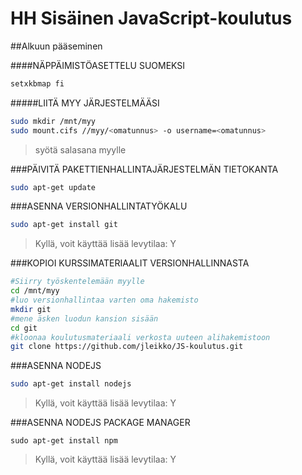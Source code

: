 # HH Sisäinen JavaScript-koulutus

##Alkuun pääseminen

####NÄPPÄIMISTÖASETTELU SUOMEKSI
```sh
setxkbmap fi
```
#####LIITÄ MYY JÄRJESTELMÄÄSI
```sh
sudo mkdir /mnt/myy
sudo mount.cifs //myy/<omatunnus> -o username=<omatunnus>
```
> syötä salasana myylle

###PÄIVITÄ PAKETTIENHALLINTAJÄRJESTELMÄN TIETOKANTA
```sh
sudo apt-get update
```

###ASENNA VERSIONHALLINTATYÖKALU
```sh
sudo apt-get install git
```
> Kyllä, voit käyttää lisää levytilaa: Y

###KOPIOI KURSSIMATERIAALIT VERSIONHALLINNASTA
```sh
#Siirry työskentelemään myylle
cd /mnt/myy
#luo versionhallintaa varten oma hakemisto
mkdir git
#mene äsken luodun kansion sisään
cd git
#kloonaa koulutusmateriaali verkosta uuteen alihakemistoon
git clone https://github.com/jleikko/JS-koulutus.git
```

###ASENNA NODEJS
```sh
sudo apt-get install nodejs
```
> Kyllä, voit käyttää lisää levytilaa: Y

###ASENNA NODEJS PACKAGE MANAGER
```
sudo apt-get install npm
```
> Kyllä, voit käyttää lisää levytilaa: Y

